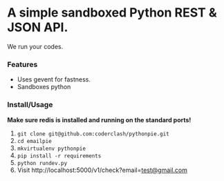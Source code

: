 # A simple sandboxed Python REST & JSON API.

We run your codes.


### Features

* Uses gevent for fastness.
* Sandboxes python


### Install/Usage

**Make sure redis is installed and running on the standard ports!**

1. `git clone git@github.com:coderclash/pythonpie.git`
2. `cd emailpie`
3. `mkvirtualenv pythonpie`
4. `pip install -r requirements`
5. `python rundev.py`
6. Visit http://localhost:5000/v1/check?email=test@gmail.com
